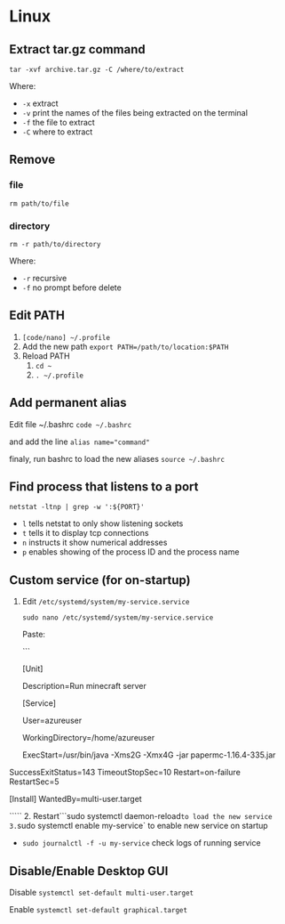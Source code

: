 # Linux

## Extract tar.gz command

`tar -xvf archive.tar.gz -C /where/to/extract`

Where:

* `-x` extract
* `-v` print the names of the files being extracted on the terminal
* `-f` the file to extract
* `-C` where to extract

## Remove

### file

`rm path/to/file`

### directory

`rm -r path/to/directory`

Where:

* `-r` recursive
* `-f` no prompt before delete

## Edit PATH

1. `[code/nano] ~/.profile`
2. Add the new path `export PATH=/path/to/location:$PATH`
3. Reload PATH 
   1. `cd ~`
   2. `. ~/.profile`

## Add permanent alias

Edit file ~/.bashrc `code ~/.bashrc`

and add the line `alias name="command"`

finaly, run bashrc to load the new aliases `source ~/.bashrc`

## Find process that listens to a port

`netstat -ltnp | grep -w ':${PORT}'`

* `l` tells netstat to only show listening sockets
* `t` tells it to display tcp connections
* `n` instructs it show numerical addresses
* `p` enables showing of the process ID and the process name

## Custom service \(for on-startup\)

1. Edit `/etc/systemd/system/my-service.service`

   `sudo nano /etc/systemd/system/my-service.service`

   Paste:

   \`\`\`

   \[Unit\]

   Description=Run minecraft server

   \[Service\]

   User=azureuser

   WorkingDirectory=/home/azureuser

   ExecStart=/usr/bin/java -Xms2G -Xmx4G -jar papermc-1.16.4-335.jar

SuccessExitStatus=143 TimeoutStopSec=10 Restart=on-failure RestartSec=5

\[Install\] WantedBy=multi-user.target

````` 2. Restart```sudo systemctl daemon-reload`to load the new service 3.`sudo systemctl enable my-service\` to enable new service on startup

* `sudo journalctl -f -u my-service` check logs of running service

## Disable/Enable Desktop GUI
Disable
`systemctl set-default multi-user.target`

Enable
`systemctl set-default graphical.target`
